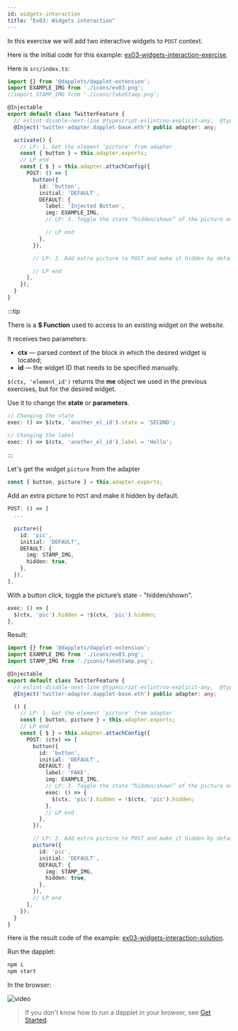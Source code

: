 ```yaml
---
id: widgets-interaction 
title: "Ex03: Widgets interaction"
---
```


In this exercise we will add two interactive widgets to `POST` context.

Here is the initial code for this example: [ex03-widgets-interaction-exercise](https://github.com/dapplets/dapplet-template/tree/ex03-widgets-interaction-exercise).

Here is `src/index.ts`:

```ts
import {} from '@dapplets/dapplet-extension';
import EXAMPLE_IMG from './icons/ex03.png';
//import STAMP_IMG from './icons/fakeStamp.png';

@Injectable
export default class TwitterFeature {
  // eslint-disable-next-line @typescript-eslint/no-explicit-any,  @typescript-eslint/explicit-module-boundary-types
  @Inject('twitter-adapter.dapplet-base.eth') public adapter: any;

  activate() {
    // LP: 1. Get the element 'picture' from adapter
    const { button } = this.adapter.exports;
    // LP end
    const { $ } = this.adapter.attachConfig({
      POST: () => [
        button({
          id: 'button',
          initial: 'DEFAULT',
          DEFAULT: {
            label: 'Injected Button',
            img: EXAMPLE_IMG,
            // LP: 3. Toggle the state “hidden/shown” of the picture on button click

            // LP end
          },
        }),

        // LP: 2. Add extra picture to POST and make it hidden by default

        // LP end
      ],
    });
  }
}
```

:::tip

There is a **$ Function** used to access to an existing widget on the website.

It receives two parameters:

* **ctx** — parsed context of the block in which the desired widget is located;
* **id** — the widget ID that needs to be specified manually.

`$(ctx, 'element_id')` returns the **me** object we used in the previous exercises, but for the desired widget.

Use it to change the **state** or **parameters**.

```ts
// Changing the state
exec: () => $(ctx, 'another_el_id').state = 'SECOND';

// Changing the label
exec: () => $(ctx, 'another_el_id').label = 'Hello';
```

:::

Let's get the widget `picture` from the adapter

```ts
const { button, picture } = this.adapter.exports;
```

Add an extra picture to `POST` and make it hidden by default.

```ts
POST: () => [
  ...
    
  picture({
    id: 'pic',
    initial: 'DEFAULT',
    DEFAULT: {
      img: STAMP_IMG,
      hidden: true,
    },
  }),
],
```

With a button click, toggle the picture’s state - "hidden/shown".

```ts
exec: () => {
  $(ctx, 'pic').hidden = !$(ctx, 'pic').hidden;
},
```

Result:

```ts
import {} from '@dapplets/dapplet-extension';
import EXAMPLE_IMG from './icons/ex03.png';
import STAMP_IMG from './icons/fakeStamp.png';

@Injectable
export default class TwitterFeature {
  // eslint-disable-next-line @typescript-eslint/no-explicit-any,  @typescript-eslint/explicit-module-boundary-types
  @Inject('twitter-adapter.dapplet-base.eth') public adapter: any;

  () {
    // LP: 1. Get the element 'picture' from adapter
    const { button, picture } = this.adapter.exports;
    // LP end
    const { $ } = this.adapter.attachConfig({
      POST: (ctx) => [
        button({
          id: 'button',
          initial: 'DEFAULT',
          DEFAULT: {
            label: 'FAKE',
            img: EXAMPLE_IMG,
            // LP: 3. Toggle the state “hidden/shown” of the picture on button click
            exec: () => {
              $(ctx, 'pic').hidden = !$(ctx, 'pic').hidden;
            },
            // LP end
          },
        }),

        // LP: 2. Add extra picture to POST and make it hidden by default
        picture({
          id: 'pic',
          initial: 'DEFAULT',
          DEFAULT: {
            img: STAMP_IMG,
            hidden: true,
          },
        }),
        // LP end
      ],
    });
  }
}
```

Here is the result code of the example: [ex03-widgets-interaction-solution](https://github.com/dapplets/dapplet-template/tree/ex03-widgets-interaction-solution).

Run the dapplet:

```bash
npm i
npm start
```

In the browser:

![video](/video/ex_3.gif)

> If you don't know how to run a dapplet in your browser, see [Get Started](/docs/get-started#11-connect-the-development-server-to-dapplet-extension).
